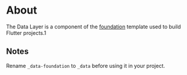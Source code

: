# About

The Data Layer is a component of the [foundation](https://github.com/robmllze/foundation) template used to build Flutter projects.1

## Notes

Rename `_data-foundation` to `_data` before using it in your project.
